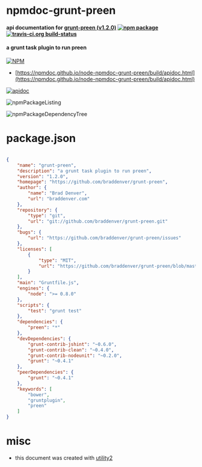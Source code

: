 # npmdoc-grunt-preen

#### api documentation for  [grunt-preen (v1.2.0)](https://github.com/braddenver/grunt-preen)  [![npm package](https://img.shields.io/npm/v/npmdoc-grunt-preen.svg?style=flat-square)](https://www.npmjs.org/package/npmdoc-grunt-preen) [![travis-ci.org build-status](https://api.travis-ci.org/npmdoc/node-npmdoc-grunt-preen.svg)](https://travis-ci.org/npmdoc/node-npmdoc-grunt-preen)

#### a grunt task plugin to run preen

[![NPM](https://nodei.co/npm/grunt-preen.png?downloads=true&downloadRank=true&stars=true)](https://www.npmjs.com/package/grunt-preen)

- [https://npmdoc.github.io/node-npmdoc-grunt-preen/build/apidoc.html](https://npmdoc.github.io/node-npmdoc-grunt-preen/build/apidoc.html)

[![apidoc](https://npmdoc.github.io/node-npmdoc-grunt-preen/build/screenCapture.buildCi.browser.%252Ftmp%252Fbuild%252Fapidoc.html.png)](https://npmdoc.github.io/node-npmdoc-grunt-preen/build/apidoc.html)

![npmPackageListing](https://npmdoc.github.io/node-npmdoc-grunt-preen/build/screenCapture.npmPackageListing.svg)

![npmPackageDependencyTree](https://npmdoc.github.io/node-npmdoc-grunt-preen/build/screenCapture.npmPackageDependencyTree.svg)



# package.json

```json

{
    "name": "grunt-preen",
    "description": "a grunt task plugin to run preen",
    "version": "1.2.0",
    "homepage": "https://github.com/braddenver/grunt-preen",
    "author": {
        "name": "Brad Denver",
        "url": "braddenver.com"
    },
    "repository": {
        "type": "git",
        "url": "git://github.com/braddenver/grunt-preen.git"
    },
    "bugs": {
        "url": "https://github.com/braddenver/grunt-preen/issues"
    },
    "licenses": [
        {
            "type": "MIT",
            "url": "https://github.com/braddenver/grunt-preen/blob/master/LICENSE-MIT"
        }
    ],
    "main": "Gruntfile.js",
    "engines": {
        "node": ">= 0.8.0"
    },
    "scripts": {
        "test": "grunt test"
    },
    "dependencies": {
        "preen": "*"
    },
    "devDependencies": {
        "grunt-contrib-jshint": "~0.6.0",
        "grunt-contrib-clean": "~0.4.0",
        "grunt-contrib-nodeunit": "~0.2.0",
        "grunt": "~0.4.1"
    },
    "peerDependencies": {
        "grunt": "~0.4.1"
    },
    "keywords": [
        "bower",
        "gruntplugin",
        "preen"
    ]
}
```



# misc
- this document was created with [utility2](https://github.com/kaizhu256/node-utility2)
